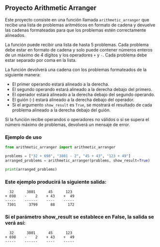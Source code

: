 ## Proyecto Arithmetic Arranger

Este proyecto consiste en una función llamada `arithmetic_arranger` que recibe una lista de problemas aritméticos en formato de cadena y devuelve las cadenas formateadas para que los problemas estén correctamente alineados.

La función puede recibir una lista de hasta 5 problemas. Cada problema debe estar en formato de cadena y solo puede contener números enteros de un máximo de 4 dígitos y los operadores `+` y `-`. Cada problema debe estar separado por coma en la lista.

La función devolverá una cadena con los problemas formateados de la siguiente manera:
- El primer operando estará alineado a la derecha.
- El segundo operando estará alineado a la derecha debajo del primero.
- El operador estará alineado a la derecha debajo del segundo operando.
- El guión (-) estará alineado a la derecha debajo del operador.
- Si el argumento `show_result` es `True`, se mostrará el resultado de cada problema alineado a la derecha debajo del guión.

Si la función recibe operandos o operadores no válidos o si se supera el número máximo de problemas, devolverá un mensaje de error.

### Ejemplo de uso

```python
from arithmetic_arranger import arithmetic_arranger

problems = ["32 + 698", "3801 - 2", "45 + 43", "123 + 49"]
arranged_problems = arithmetic_arranger(problems, show_result=True)

print(arranged_problems)
```

### Este ejemplo producirá la siguiente salida:
```
  32      3801      45      123    
+ 698    -    2    + 43    +  49    
-----    ------    ----    -----    
 7301      3799      88      172    
```

### Si el parámetro show_result se establece en False, la salida se verá así:
```
  32      3801      45      123    
+ 698    -    2    + 43    +  49    
-----    ------    ----    -----    
```
